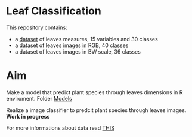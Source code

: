 # Leaf Classification
This repository contains:
* a [dataset](https://github.com/mfranzon/leaf_classification/blob/master/leaf.csv) of leaves measures, 15 variables and 30 classes 
* a dataset of leaves images in RGB, 40 classes
* a dataset of leaves images in BW scale, 36 classes 

 
# Aim 
Make a model that predict plant species through leaves dimensions in R enviroment. Folder [Models](https://github.com/mfranzon/leaf_classification/tree/master/Models)

Realize a image classifier to predcit plant species through leaves images. **Work in progress**

For more informations about data read [THIS](https://github.com/mfranzon/leaf_classification/blob/master/ReadMe.pdf)
